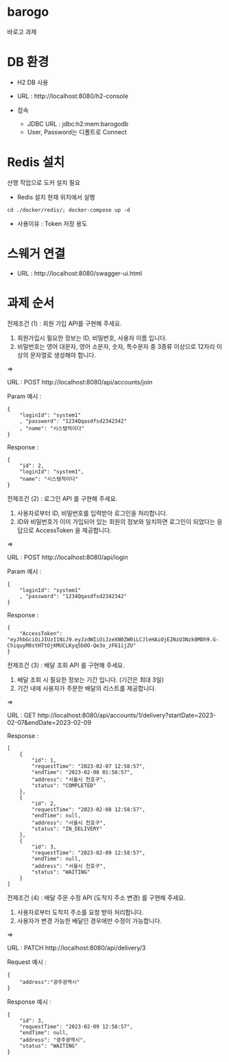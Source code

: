 # barogo

바로고 과제

# DB 환경

- H2 DB 사용
- URL : http://localhost:8080/h2-console
- 접속

    - JDBC URL : jdbc:h2:mem:barogodb
    - User, Password는 디폴트로 Connect

# Redis 설치
선행 작업으로 도커 설치 필요

- Redis 설치 현재 위치에서 실행
```
cd ./docker/redis/; docker-compose up -d
```
- 사용이유 :
  Token 저장 용도

# 스웨거 연결

- URL : http://localhost:8080/swagger-ui.html


# 과제 순서
전제조건 (1) : 회원 가입 API를 구현해 주세요.
1. 회원가입시 필요한 정보는 ID, 비밀번호, 사용자 이름 입니다.
2. 비밀번호는 영어 대문자, 영어 소문자, 숫자, 특수문자 중 3종류 이상으로
      12자리 이상의 문자열로 생성해야 합니다.

=> 

URL : POST http://localhost:8080/api/accounts/join

Param 예시 : 
```
{
    "loginId": "system1"
    , "password": "1234Qqasdfsd2342342"
    , "name": "시스템적이다"
}
```
Response : 
```
{
    "id": 2,
    "loginId": "system1",
    "name": "시스템적이다"
}
```

전제조건 (2) : 로그인 API 를 구현해 주세요.
1. 사용자로부터 ID, 비밀번호를 입력받아 로그인을 처리합니다.
2. ID와 비밀번호가 이미 가입되어 있는 회원의 정보와 일치하면 로그인이 되었다는
      응답으로 AccessToken 을 제공합니다.

=>

URL : POST http://localhost:8080/api/login

Param 예시 :
```
{
    "loginId": "system1"
    , "password": "1234Qqasdfsd2342342"
}
```

Response :
```
{
    "AccessToken": "eyJhbGciOiJIUzI1NiJ9.eyJzdWIiOiJzeXN0ZW0iLCJleHAiOjE2NzU3Nzk0MDh9.G-ChiquyM8stHTtOjKMUCLKyq5bOO-Qe3o_zF61ijZU"
}
```

전제조건 (3) : 배달 조회 API 를 구현해 주세요.
1. 배달 조회 시 필요한 정보는 기간 입니다. (기간은 최대 3일)
2. 기간 내에 사용자가 주문한 배달의 리스트를 제공합니다.

=> 

URL : GET http://localhost:8080/api/accounts/1/delivery?startDate=2023-02-07&endDate=2023-02-09

Response :
```
[
    {
        "id": 1,
        "requestTime": "2023-02-07 12:58:57",
        "endTime": "2023-02-08 01:58:57",
        "address": "서울시 천호구",
        "status": "COMPLETED"
    },
    {
        "id": 2,
        "requestTime": "2023-02-08 12:58:57",
        "endTime": null,
        "address": "서울시 천호구",
        "status": "IN_DELIVERY"
    },
    {
        "id": 3,
        "requestTime": "2023-02-09 12:58:57",
        "endTime": null,
        "address": "서울시 천호구",
        "status": "WAITING"
    }
]
```

전제조건 (4) : 배달 주문 수정 API (도착지 주소 변경) 를 구현해 주세요.
1.	사용자로부터 도착지 주소를 요청 받아 처리합니다.
2.	사용자가 변경 가능한 배달인 경우에만 수정이 가능합니다.

=>

URL : PATCH http://localhost:8080/api/delivery/3

Request 예시 :
```
{
    "address":"광주광역시"
}
```

Response 예시 :
```
{
    "id": 3,
    "requestTime": "2023-02-09 12:58:57",
    "endTime": null,
    "address": "광주광역시",
    "status": "WAITING"
}
```